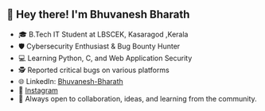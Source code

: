 
## 👋 Hey there! I'm Bhuvanesh Bharath
- 🎓 B.Tech IT Student at LBSCEK, Kasaragod ,Kerala
- 🛡️ Cybersecurity Enthusiast & Bug Bounty Hunter
- 💻 Learning Python, C, and Web Application Security
- 🕵️ Reported critical bugs on various platforms
- 🌐 LinkedIn: [Bhuvanesh-Bharath](https://linkedin.com/in/bhuvanesh-bharath)
- 📸 [Instagram](https://instagram.com/s1dhuuh)
- 🧠 Always open to collaboration, ideas, and learning from the community.
